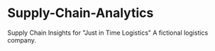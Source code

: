 # Supply-Chain-Analytics
Supply Chain Insights for "Just in Time Logistics" A fictional logistics company.
